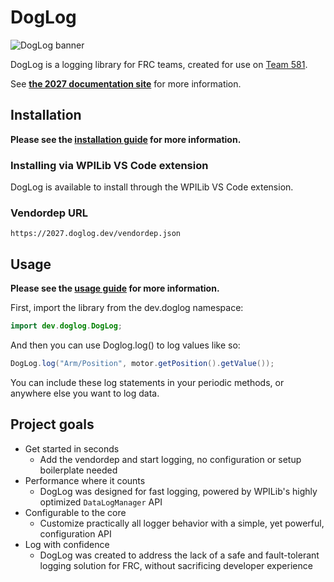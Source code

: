 # DogLog

![DogLog banner](./banner.png)

DogLog is a logging library for FRC teams, created for use on [Team 581](https://github.com/team581).

See [**the 2027 documentation site**](https://2027.doglog.dev) for more information.

## Installation

**Please see the [installation guide](https://2027.doglog.dev/getting-started/installation/) for more information.**

### Installing via WPILib VS Code extension

DogLog is available to install through the WPILib VS Code extension.

### Vendordep URL

```text
https://2027.doglog.dev/vendordep.json
```

## Usage

**Please see the [usage guide](https://2027.doglog.dev/getting-started/usage/) for more information.**

First, import the library from the dev.doglog namespace:

```java
import dev.doglog.DogLog;
```

And then you can use Doglog.log() to log values like so:

```java
DogLog.log("Arm/Position", motor.getPosition().getValue());
```

You can include these log statements in your periodic methods, or anywhere else you want to log data.

## Project goals

- Get started in seconds
  - Add the vendordep and start logging, no configuration or setup boilerplate needed
- Performance where it counts
  - DogLog was designed for fast logging, powered by WPILib's highly optimized `DataLogManager` API
- Configurable to the core
  - Customize practically all logger behavior with a simple, yet powerful, configuration API
- Log with confidence
  - DogLog was created to address the lack of a safe and fault-tolerant logging solution for FRC, without sacrificing developer experience
